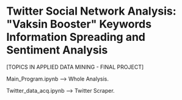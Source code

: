 # Twitter Social Network Analysis: "Vaksin Booster" Keywords Information Spreading and Sentiment Analysis

[TOPICS IN APPLIED DATA MINING - FINAL PROJECT]

Main_Program.ipynb --> Whole Analysis.


Twitter_data_acq.ipynb --> Twitter Scraper.

